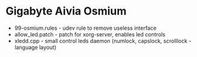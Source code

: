 Gigabyte Aivia Osmium
========
+ 99-osmium.rules - udev rule to remove useless interface
+ allow_led.patch - patch for xorg-server, enables led controls
+ xledd.cpp - small control leds daemon (numlock, capslock, scrolllock - language layout)
